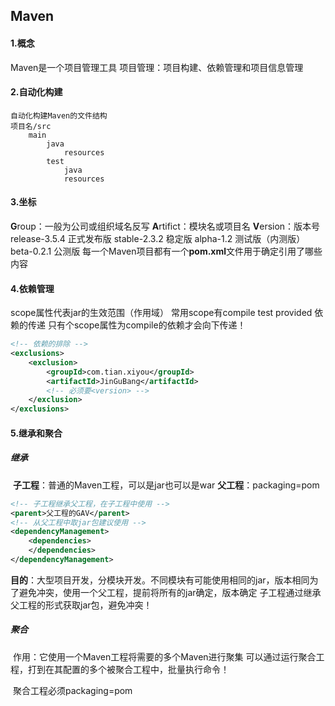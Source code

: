 ## Maven

#### 1.概念

Maven是一个项目管理工具
项目管理：项目构建、依赖管理和项目信息管理

#### 2.自动化构建

```
自动化构建Maven的文件结构
项目名/src
	main
		java
			resources
		test
			java
			resources
```

#### 3.坐标

**G**roup：一般为公司或组织域名反写
**A**rtifict：模块名或项目名
**V**ersion：版本号
            release-3.5.4   正式发布版
            stable-2.3.2    稳定版
            alpha-1.2       测试版（内测版）
            beta-0.2.1      公测版
每一个Maven项目都有一个**pom.xml**文件用于确定引用了哪些内容

#### 4.依赖管理

scope属性代表jar的生效范围（作用域）
	常用scope有compile  test  provided
依赖的传递
	只有个scope属性为compile的依赖才会向下传递！

```xml
<!-- 依赖的排除 -->
<exclusions>
	<exclusion>
		<groupId>com.tian.xiyou</groupId>
		<artifactId>JinGuBang</artifactId>
		<!-- 必须要<version> -->
	</exclusion>
</exclusions>
```

#### 5.继承和聚合

##### 继承
​	**子工程**：普通的Maven工程，可以是jar也可以是war
​	**父工程**：packaging=pom

```xml
<!-- 子工程继承父工程，在子工程中使用 -->
<parent>父工程的GAV</parent>
<!-- 从父工程中取jar包建议使用 -->
<dependencyManagement>
    <dependencies>
    </dependencies>
</dependencyManagement>
```

​	**目的**：大型项目开发，分模块开发。不同模块有可能使用相同的jar，版本相同
​		为了避免冲突，使用一个父工程，提前将所有的jar确定，版本确定
​		子工程通过继承父工程的形式获取jar包，避免冲突！

##### 聚合

​	作用：它使用一个Maven工程将需要的多个Maven进行聚集
​				可以通过运行聚合工程，打到在其配置的多个被聚合工程中，批量执行命令！

​	聚合工程必须packaging=pom